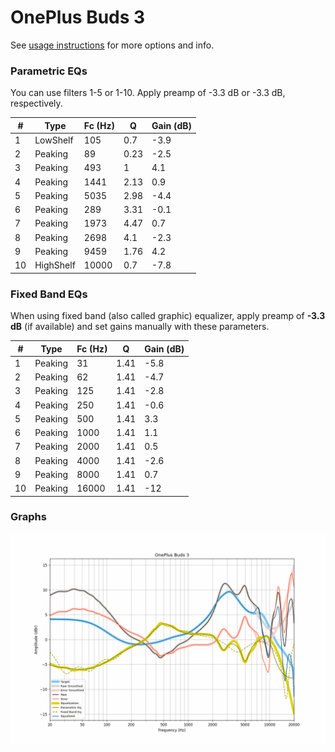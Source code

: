 # OnePlus Buds 3
See [usage instructions](https://github.com/jaakkopasanen/AutoEq#usage) for more options and info.

### Parametric EQs
You can use filters 1-5 or 1-10. Apply preamp of -3.3 dB or -3.3 dB, respectively.

|   # | Type      |   Fc (Hz) |    Q |   Gain (dB) |
|-----|-----------|-----------|------|-------------|
|   1 | LowShelf  |       105 | 0.7  |        -3.9 |
|   2 | Peaking   |        89 | 0.23 |        -2.5 |
|   3 | Peaking   |       493 | 1    |         4.1 |
|   4 | Peaking   |      1441 | 2.13 |         0.9 |
|   5 | Peaking   |      5035 | 2.98 |        -4.4 |
|   6 | Peaking   |       289 | 3.31 |        -0.1 |
|   7 | Peaking   |      1973 | 4.47 |         0.7 |
|   8 | Peaking   |      2698 | 4.1  |        -2.3 |
|   9 | Peaking   |      9459 | 1.76 |         4.2 |
|  10 | HighShelf |     10000 | 0.7  |        -7.8 |

### Fixed Band EQs
When using fixed band (also called graphic) equalizer, apply preamp of **-3.3 dB** (if available) and set gains manually with these parameters.

|   # | Type    |   Fc (Hz) |    Q |   Gain (dB) |
|-----|---------|-----------|------|-------------|
|   1 | Peaking |        31 | 1.41 |        -5.8 |
|   2 | Peaking |        62 | 1.41 |        -4.7 |
|   3 | Peaking |       125 | 1.41 |        -2.8 |
|   4 | Peaking |       250 | 1.41 |        -0.6 |
|   5 | Peaking |       500 | 1.41 |         3.3 |
|   6 | Peaking |      1000 | 1.41 |         1.1 |
|   7 | Peaking |      2000 | 1.41 |         0.5 |
|   8 | Peaking |      4000 | 1.41 |        -2.6 |
|   9 | Peaking |      8000 | 1.41 |         0.7 |
|  10 | Peaking |     16000 | 1.41 |       -12   |

### Graphs
![](./OnePlus%20Buds%203.png)
